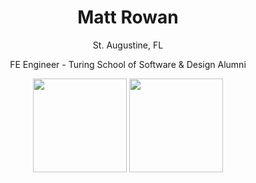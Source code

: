 
<!--
### Hi there 👋

**MRowan121/MRowan121** is a ✨ _special_ ✨ repository because its `README.md` (this file) appears on your GitHub profile.

Here are some ideas to get you started:

- 🔭 I’m currently working on ...
- 🌱 I’m currently learning ...
- 👯 I’m looking to collaborate on ...
- 🤔 I’m looking for help with ...
- 💬 Ask me about ...
- 📫 How to reach me: ...
- 😄 Pronouns: ...
- ⚡ Fun fact: ...
-->

<h1 align="center">Matt Rowan</h1>

<p align="center">St. Augustine, FL</p>
<p align="center">FE Engineer - Turing School of Software & Design Alumni</p>

<div align="center">
    <img align="center" height="150em" src="https://github-readme-stats.vercel.app/api?username=MRowan121&show_icons=true&theme=dark&hide=stars" />
    <img align="center" height="150em" src="https://github-readme-stats.vercel.app/api/top-langs/?username=MRowan121&layout=compact&hide_progress=false&theme=dark" />
</div>
